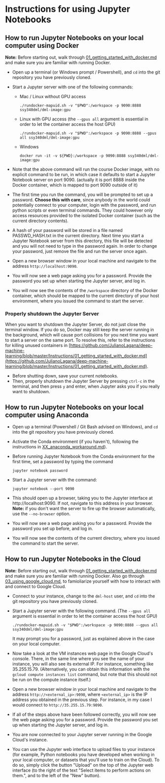 # Instructions for using Jupyter Notebooks

## How to run Jupyter Notebooks on your local computer using Docker
**Note:** Before starting out, walk through [01_getting_started_with_docker.md](01_getting_started_with_docker.md) and make sure you are familiar with running Docker.

- Open up a terminal (or Windows prompt / Powershell), and `cd` into the git repository you have previously cloned.

- Start a Jupyter server with one of the following commands:
  - Mac / Linux without GPU access
    ```
    ./rundocker-mapuid.sh -v "$PWD":/workspace -p 9090:8888 ssy340dml/dml-image:gpu
    ```
  - Linux with GPU access (the `--gpus all` argument is essential in order to let the container access the host GPU)
    ```
    ./rundocker-mapuid.sh -v "$PWD":/workspace -p 9090:8888 --gpus all ssy340dml/dml-image:gpu
    ```
  - Windows
    ```
    docker run -it -v ${PWD}:/workspace -p 9090:8888 ssy340dml/dml-image:gpu
    ```

- Note that the above command will run the course Docker image, with no explicit command to be run, in which case it defaults to start a Jupyter Notebook server on port 9090. (actually it is port 8888 inside the Docker container, which is mapped to port 9090 outside of it)

- The first time you run the command, you will be prompted to set up a password. **Choose this with care**, since anybody in the world could potentially connect to your computer, login with the password, and run python scripts or even terminal commands. They could however only access resources provided to the isolated Docker container (such as the current directory contents).

- A hash of your password will be stored in a file named PASSWD_HASH.txt in the current directory. Next time you start a Jupyter Notebook server from this directory, this file will be detected and you will not need to type in the password again. In order to change your password, just remove the file and run the server once again.

- Open a new browser window in your local machine and navigate to the address `http://localhost:9090`.

- You will now see a web page asking you for a password. Provide the password you set up when starting the Jupyter server, and log in.

- You will now see the contents of the `/workspace` directory of the Docker container, which should be mapped to the current directory of your host environment, where you issued the command to start the server.

### Properly shutdown the Jupyter Server
When you want to shutdown the Jupyter Server, do not just close the terminal window. If you do so, Docker may still keep the server running in the background, which will cause port collisions for you next time you want to start a server on the same port. To resolve this, refer to the instructions for killing unused containers in [https://github.com/JulianoLagana/deep-machine-learning/blob/master/Instructions/01_getting_started_with_docker.md](https://github.com/JulianoLagana/deep-machine-learning/blob/master/Instructions/01_getting_started_with_docker.md).

- Before shutting down, save your current notebooks.
- Then, properly shutdown the Jupyter Server by pressing `ctrl-c` in the terminal, and then press `y` and enter, when Jupyter asks you if you really want to shutdown.


## How to run Jupyter Notebooks on your local computer using Anaconda

- Open up a terminal (Powershell / Git Bash advised on Windows), and `cd` into the git repository you have previously cloned.

- Activate the Conda environment (if you haven't), following the instructions in [XX_anaconda_workaround.md](XX_anaconda_workaround.md)).

- Before running Jupyter Notebook from the Conda environment for the first time, set a password by typing the command
  ```
  jupyter notebook password
  ```

- Start a Jupyter server with the command:
  ```
  jupyter notebook --port 9090
  ```

- This should open up a browser, taking you to the Jupyter interface at http://localhost:9090. If not, navigate to this address in your browser. **Note:** if you don't want the server to fire up the browser automatically, use the `--no-browser` option.

- You will now see a web page asking you for a password. Provide the password you set up before, and log in.

- You will now see the contents of the current directory, where you issued the command to start the server.


## How to run Jupyter Notebooks in the Cloud
**Note:** Before starting out, walk through [01_getting_started_with_docker.md](01_getting_started_with_docker.md) and make sure you are familiar with running Docker. Also go through [03_using_google_cloud.md](03_using_google_cloud.md), to famioliarize yourself with how to interact with and connect to Google Cloud.

- Connect to your instance, change to the `dml-host` user, and `cd` into the git repository you have previously cloned.

- Start a Jupyter server with the following command. (The `--gpus all` argument is essential in order to let the container access the host GPU)
  ```
  ./rundocker-mapuid.sh -v "$PWD":/workspace -p 9090:8888 --gpus all ssy340dml/dml-image:gpu
  ```
  It may prompt you for a password, just as explained above in the case on your local computer.

- Now take a look at the VM instances web page in the Google Cloud's console. There, in the same line where you see the name of your instance, you will also see its external IP. For instance, something like 35.255.15.79. (Alternatively, you can obtain this information with the `gcloud compute instances list` command, but note that this should not be run on the compute instance itself.)

- Open a new browser window in your local machine and navigate to the address `http://<external_ip>:9090`, where `<external_ip>` is the IP address you obtained in the previous step. For instance, in my case I would connect to `http://35.255.15.79:9090`.

- If all of the steps above have been followed correctly, you will now see the web page asking you for a password. Provide the password you set up when starting the Jupyter server, and log in.

- You are now connected to your Jupyter server running in the Google Cloud's instance.

- You can use the Jupyter web interface to upload files to your instance (for example, Python notebooks you have developed when working in your local computer, or datasets that you'll use to train on the Cloud). To do so, simply click the button "Upload" on the top of the Jupyter web interface (to the right of the text "Select items to perform actions on them.", and to the left of the "New" button).
